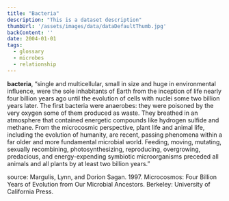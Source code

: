 ```yaml
---
title: "Bacteria"
description: "This is a dataset description"
thumbUrl: '/assets/images/data/dataDefaultThumb.jpg'
backContent: ''
date: 2004-01-01
tags:
  - glossary
  - microbes
  - relationship
---
```


<b>bacteria</b>, “single and multicellular, small in size and huge in environmental influence, were the sole inhabitants of Earth from the inception of life nearly four billion years ago until the evolution of cells with nuclei some two billion years later. The first bacteria were anaerobes: they were poisoned by the very oxygen some of them produced as waste. They breathed in an atmosphere that contained energetic compounds like hydrogen sulfide and methane. From the microcosmic perspective, plant life and animal life, including the evolution of humanity, are recent, passing phenomena within a far older and more fundamental microbial world. Feeding, moving, mutating, sexually recombining, photosynthesizing, reproducing, overgrowing, predacious, and energy-expending symbiotic microorganisms preceded all animals and all plants by at least two billion years.”

source: Margulis, Lynn, and Dorion Sagan. 1997. Microcosmos: Four Billion Years of Evolution from Our Microbial Ancestors. Berkeley: University of California Press.